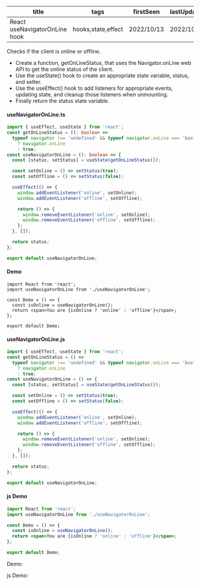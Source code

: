 | title                         | tags               | firstSeen  | lastUpdated |
| ----------------------------- | ------------------ | ---------- | ----------- |
| React useNavigatorOnLine hook | hooks,state,effect | 2022/10/13 | 2022/10/13  |

Checks if the client is online or offline.

- Create a function, getOnLineStatus, that uses the Navigator.onLine web API to get the online status of the client.
- Use the useState() hook to create an appropriate state variable, status, and setter.
- Use the useEffect() hook to add listeners for appropriate events, updating state, and cleanup those listeners when unmounting.
- Finally return the status state variable.

#### useNavigatorOnLine.ts

```ts
import { useEffect, useState } from 'react';
const getOnLineStatus = (): boolean =>
  typeof navigator !== 'undefined' && typeof navigator.onLine === 'boolean'
    ? navigator.onLine
    : true;
const useNavigatorOnLine = (): boolean => {
  const [status, setStatus] = useState(getOnLineStatus());

  const setOnline = () => setStatus(true);
  const setOffline = () => setStatus(false);

  useEffect(() => {
    window.addEventListener('online', setOnline);
    window.addEventListener('offline', setOffline);

    return () => {
      window.removeEventListener('online', setOnline);
      window.removeEventListener('offline', setOffline);
    };
  }, []);

  return status;
};

export default useNavigatorOnLine;
```

#### Demo

```tsx | pure
import React from 'react';
import useNavigatorOnLine from './useNavigatorOnLine';

const Demo = () => {
  const isOnline = useNavigatorOnLine();
  return <span>You are {isOnline ? 'online' : 'offline'}</span>;
};

export default Demo;
```

#### useNavigatorOnLine.js

```js
import { useEffect, useState } from 'react';
const getOnLineStatus = () =>
  typeof navigator !== 'undefined' && typeof navigator.onLine === 'boolean'
    ? navigator.onLine
    : true;
const useNavigatorOnLine = () => {
  const [status, setStatus] = useState(getOnLineStatus());

  const setOnline = () => setStatus(true);
  const setOffline = () => setStatus(false);

  useEffect(() => {
    window.addEventListener('online', setOnline);
    window.addEventListener('offline', setOffline);

    return () => {
      window.removeEventListener('online', setOnline);
      window.removeEventListener('offline', setOffline);
    };
  }, []);

  return status;
};

export default useNavigatorOnLine;
```

#### js Demo

```jsx | pure
import React from 'react';
import useNavigatorOnLine from './useNavigatorOnLine';

const Demo = () => {
  const isOnline = useNavigatorOnLine();
  return <span>You are {isOnline ? 'online' : 'offline'}</span>;
};

export default Demo;
```

Demo:

<code src="./Demo.tsx" id="onlineTsDemo"></code>

js Demo:

<code src="./js/Demo.jsx" id="onlineJsDemo"></code>
